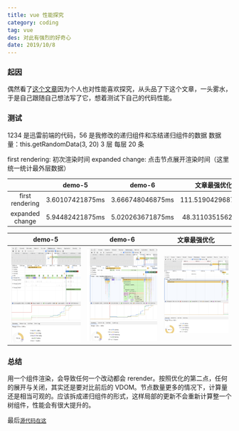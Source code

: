 ```yaml
---
title: vue 性能探究
category: coding
tag: vue
des: 对此有强烈的好奇心
date: 2019/10/8
---
```


### 起因

偶然看了[这个文章](https://juejin.im/post/5bf7ca2f6fb9a049a9795a88#heading-3)因为个人也对性能喜欢探究，从头品了下这个文章，一头雾水，于是自己跟随自己想法写了它，想着测试下自己的代码性能。

### 测试

1234 是迅雷前端的代码，56 是我修改的递归组件和冻结递归组件的数据
数据量：this.getRandomData(3, 20) 3 层 每层 20 条

first rendering: 初次渲染时间
expanded change: 点击节点展开渲染时间（这里统一统计最外层数据）

|                 |     demo-5      |      demo-6      |   文章最强优化    |
| :-------------: | :-------------: | :--------------: | :---------------: |
| first rendering | 3.60107421875ms | 3.666748046875ms | 111.51904296875ms |
| expanded change | 5.94482421875ms | 5.020263671875ms | 48.31103515625ms  |

<table>
  <tr>
    <th>demo-5</th>
    <th>demo-6</th>
    <th>文章最强优化</th>
  </tr>
  <tbody>
    <tr>
      <td align="center" valign="middle">
          <img width="222px" src="../../../assets/imgs/vue性能探究/5.png">
      </td>
      <td align="center" valign="middle">
          <img width="222px" src="../../../assets/imgs/vue性能探究/6.png">
      </td>
      <td align="center" valign="middle">
          <img width="222px" src="../../../assets/imgs/vue性能探究/x.png">
      </td>
  </tbody>
</table>

### 总结

用一个组件渲染，会导致任何一个改动都会 rerender。按照优化的第二点，任何的展开与关闭，其实还是要对比前后的 VDOM。节点数量更多的情况下，计算量还是相当可观的。应该拆成递归组件的形式，这样局部的更新不会重新计算整一个树组件，性能会有很大提升的。

最后[`源代码在这`](https://github.com/Algesthesiahunter/vuePerformanceExploration)
